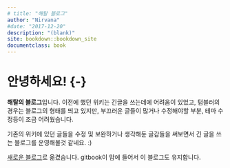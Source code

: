 ```yaml
--- 
# title: "해탈 블로그"
author: "Nirvana"
#date: "2017-12-20"
description: "(blank)"
site: bookdown::bookdown_site
documentclass: book
---
```


# 안녕하세요! {-}

**해탈의 블로그**입니다. 이전에 했던 위키는 긴글을 쓰는데에 어려움이 있었고, 텀블러의 경우는 블로그의 형태를 띄고 있지만, 부끄러운 글들이 많거나 수정해야할 부분, 테마 수정등이 조금 어려웠습니다.

기존의 위키에 있던 글들을 수정 및 보완하거나 생각해둔 글감들을 써보면서 긴 글을 쓰는 블로그를 운영해볼것 같네요. :)

[새로운 블로그](http://agitated-babbage-7122c5.netlify.com/about/)로 옮겼습니다. gitbook이 맘에 들어서 이 블로그도 유지합니다.
